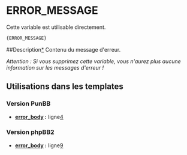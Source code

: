 # ERROR_MESSAGE


Cette variable est utilisable directement.

```html
{ERROR_MESSAGE}
```

##Description[*](https://fa-tvars.appspot.com/var/ERROR_MESSAGE)
Contenu du message d'erreur.

*Attention : Si vous supprimez cette variable, vous n'aurez plus aucune information sur les messages d'erreur !*

## Utilisations dans les templates

### Version PunBB
* __[error_body](../tpl/var/punbb/error_body.md#readme) :__ ligne[4](../tpl/src/punbb/error_body.tpl#L4)

### Version phpBB2
* __[error_body](../tpl/var/subsilver/error_body.md#readme) :__ ligne[9](../tpl/src/subsilver/error_body.tpl#L9)